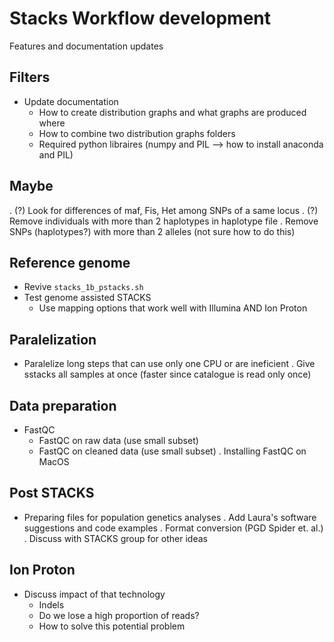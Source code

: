 # Stacks Workflow development
Features and documentation updates

## Filters
* Update documentation
  - How to create distribution graphs and what graphs are produced where
  - How to combine two distribution graphs folders
  - Required python libraires (numpy and PIL --> how to install anaconda and PIL)

## Maybe
. (?) Look for differences of maf, Fis, Het among SNPs of a same locus
. (?) Remove individuals with more than 2 haplotypes in haplotype file
. Remove SNPs (haplotypes?) with more than 2 alleles (not sure how to do this)

## Reference genome
* Revive `stacks_1b_pstacks.sh`
* Test genome assisted STACKS
  - Use mapping options that work well with Illumina AND Ion Proton

## Paralelization
- Paralelize long steps that can use only one CPU or are ineficient
. Give sstacks all samples at once (faster since catalogue is read only once)

## Data preparation
* FastQC
  - FastQC on raw data (use small subset)
  - FastQC on cleaned data (use small subset)
  . Installing FastQC on MacOS

## Post STACKS
* Preparing files for population genetics analyses
. Add Laura's software suggestions and code examples
. Format conversion (PGD Spider et. al.)
. Discuss with STACKS group for other ideas

## Ion Proton
* Discuss impact of that technology
  - Indels
  - Do we lose a high proportion of reads?
  - How to solve this potential problem


